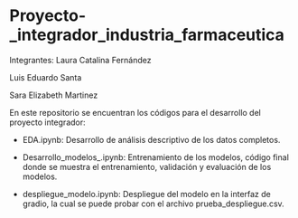 # Proyecto-_integrador_industria_farmaceutica
Integrantes:
Laura Catalina Fernández​

Luis Eduardo Santa​

Sara Elizabeth Martinez

En este repositorio se encuentran los códigos para el desarrollo del proyecto integrador:

* EDA.ipynb: Desarrollo de análisis descriptivo de los datos completos.

* Desarrollo_modelos_.ipynb: Entrenamiento de los modelos, código final donde se muestra el entrenamiento, validación y evaluación de los modelos.

* despliegue_modelo.ipynb: Despliegue del modelo en la interfaz de gradio, la cual se puede probar con el archivo prueba_despliegue.csv.
